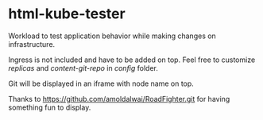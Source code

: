 # html-kube-tester

Workload to test application behavior while making changes on infrastructure.

Ingress is not included and have to be added on top.
Feel free to customize *replicas* and *content-git-repo* in *config* folder.

Git will be displayed in an iframe with node name on top.

Thanks to https://github.com/amoldalwai/RoadFighter.git for having something fun to display.
